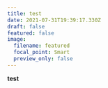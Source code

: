 ```yaml
---
title: test
date: 2021-07-31T19:39:17.330Z
draft: false
featured: false
image:
  filename: featured
  focal_point: Smart
  preview_only: false
---
```

**test**